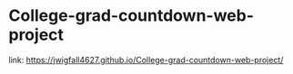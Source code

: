 # College-grad-countdown-web-project

link: https://jwigfall4627.github.io/College-grad-countdown-web-project/
